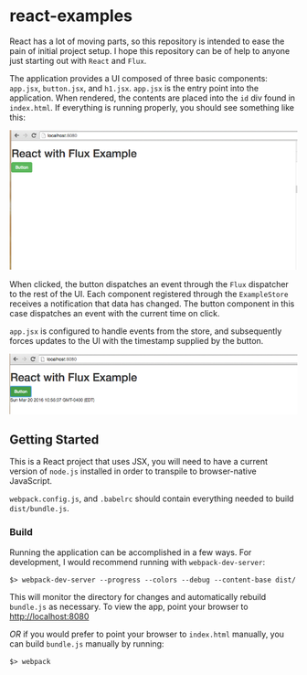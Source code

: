 # react-examples
React has a lot of moving parts, so this repository is intended to ease the pain of initial project setup. I hope this repository can be of help to anyone just starting out with `React` and `Flux`. 

The application provides a UI composed of three basic components: `app.jsx`, `button.jsx`, and `h1.jsx`. `app.jsx` is the entry point into the application. When rendered, the contents are placed into the `id` div found in `index.html`. If everything is running properly, you should see something like this:

![alt text](https://raw.githubusercontent.com/fortitudetec/react-examples/master/images/intial.png "Initial view")

When clicked, the button dispatches an event through the `Flux` dispatcher to the rest of the UI. Each component registered through the `ExampleStore` receives a notification that data has changed. The button component in this case dispatches an event with the current time on click. 

`app.jsx` is configured to handle events from the store, and subsequently forces updates to the UI with the timestamp supplied by the button. 

![alt text](https://raw.githubusercontent.com/fortitudetec/react-examples/master/images/clicked.png "Clicked view")

## Getting Started
This is a React project that uses JSX, you will need to have a current version of `node.js` installed in order to transpile to browser-native JavaScript. 

`webpack.config.js`, and `.babelrc` should contain everything needed to build `dist/bundle.js`. 

### Build
Running the application can be accomplished in a few ways. For development, I would recommend running with `webpack-dev-server`:

```
$> webpack-dev-server --progress --colors --debug --content-base dist/
```

This will monitor the directory for changes and automatically rebuild `bundle.js` as necessary. To view the app, point your browser to [http://localhost:8080](http://localhost:8080)

*OR* if you would prefer to point your browser to `index.html` manually, you can build `bundle.js` manually by running:

```
$> webpack
```

